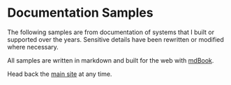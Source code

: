 # Documentation Samples

The following samples are from documentation of systems that I built or supported over the years. Sensitive details have been rewritten or modified where necessary.

All samples are written in markdown and built for the web with [mdBook](https://rust-lang.github.io/mdBook/).

Head back the [main site](https://jamesteitsworth.com) at any time.
